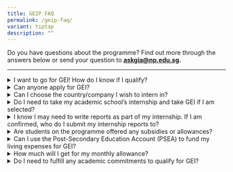 ```yaml
---
title: GEIP FAQ
permalink: /geip-faq/
variant: tiptap
description: ""
---
```

<p>Do you have questions about the programme? Find out more through the answers
below or send your question to <strong><a href="mailto:Askgia@np.edu.sg" rel="noopener noreferrer nofollow" target="_blank">askgia@np.edu.sg</a>.</strong>
</p>
<hr>
<p></p>
<div data-type="detailGroup" class="isomer-accordion isomer-accordion-white">
<details class="isomer-details">
<summary>I want to go for GEI! How do I know if I qualify?</summary>
<div data-type="detailsContent" class="isomer-details-content">
<p>There are usually two rounds of application for March and September internship
semesters. All eligible students from polytechnics and autonomous universities
are welcome to apply for GEI. If you are not a student at Ngee Ann Polytechnic,
please check with your institution or email us to inquire about eligibility.</p>
<p></p>
<p>Students who are self-starters, who are open to learning from startups,
and have evidence of their interest in entrepreneurship are welcome to
apply!</p>
</div>
</details>
<details class="isomer-details">
<summary>Can anyone apply for GEI?</summary>
<div data-type="detailsContent" class="isomer-details-content">
<p>The internship programme is open to all students who are Singaporeans
and Singapore Permanent Residents. Please check with your institution or
email us if you are interested.&nbsp;</p>
</div>
</details>
<details class="isomer-details">
<summary>Can I choose the country/company I wish to intern in?</summary>
<div data-type="detailsContent" class="isomer-details-content">
<p>While we seek to ensure you are comfortable in the country you are placed
in, GIA and our partner company will make the final decision. You will
be assessed whether you are a fit for the company and what they require
in an intern. Shortlisted applicants need to go through a first round of
interview with GIA. This is followed by interviews with the overseas companies
GIA has allocated you to, tentatively based on your skillsets and soft
skills displayed at the first round of interview.</p>
<p></p>
<p>A tentative allocation does not equal a confirmed placement. Students
will still have to secure interviews with the overseas company.</p>
</div>
</details>
<details class="isomer-details">
<summary>Do I need to take my academic school’s internship and take GEI if I am
selected?</summary>
<div data-type="detailsContent" class="isomer-details-content">
<p>Our internship replaces your school’s internship module.</p>
</div>
</details>
<details class="isomer-details">
<summary>I know I may need to write reports as part of my internship. If I am confirmed,
who do I submit my internship reports to?</summary>
<div data-type="detailsContent" class="isomer-details-content">
<p>
<br>You will submit your academic internship report to your school internship
supervisor. If there are additional assessments required by GIA, you will
be informed by your Country Manager.</p>
</div>
</details>
<details class="isomer-details">
<summary>Are students on the programme offered any subsidies or allowances?</summary>
<div data-type="detailsContent" class="isomer-details-content">
<p>The subsidy offered will depend on your institution. Depending on the
city and company you intern at, the structures will differ. More details
will be provided to you once you are confirmed for the programme.
<br>
<br>For students at Ngee Ann Polytechnic, you will be supported with a generous
grant that covers your flight, visa and accommodation for your internship
duration.&nbsp;</p>
</div>
</details>
<details class="isomer-details">
<summary>Can I use the Post-Secondary Education Account (PSEA) to fund my living
expenses for GEI?</summary>
<div data-type="detailsContent" class="isomer-details-content">
<p>PSEA cannot be used to support your expenses.</p>
</div>
</details>
<details class="isomer-details">
<summary>How much will I get for my monthly allowance?</summary>
<div data-type="detailsContent" class="isomer-details-content">
<p>You will given a monthly allowance that is sufficient for the duration
of your overseas internship. Every city has different living standards
and each company pays interns different allowance rates. Your monthly allowance
will be city-specific.</p>
</div>
</details>
<details class="isomer-details">
<summary>Do I need to fulfill any academic commitments to qualify for GEI?</summary>
<div data-type="detailsContent" class="isomer-details-content">
<p>To work overseas for GEI, you need to meet all academic requirements of
your institution.</p>
</div>
</details>
</div>
<p></p>